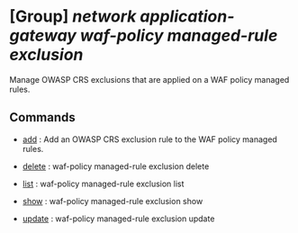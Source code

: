 # [Group] _network application-gateway waf-policy managed-rule exclusion_

Manage OWASP CRS exclusions that are applied on a WAF policy managed rules.

## Commands

- [add](/Commands/network/application-gateway/waf-policy/managed-rule/exclusion/_add.md)
: Add an OWASP CRS exclusion rule to the WAF policy managed rules.

- [delete](/Commands/network/application-gateway/waf-policy/managed-rule/exclusion/_delete.md)
: waf-policy managed-rule exclusion delete

- [list](/Commands/network/application-gateway/waf-policy/managed-rule/exclusion/_list.md)
: waf-policy managed-rule exclusion list

- [show](/Commands/network/application-gateway/waf-policy/managed-rule/exclusion/_show.md)
: waf-policy managed-rule exclusion show

- [update](/Commands/network/application-gateway/waf-policy/managed-rule/exclusion/_update.md)
: waf-policy managed-rule exclusion update
